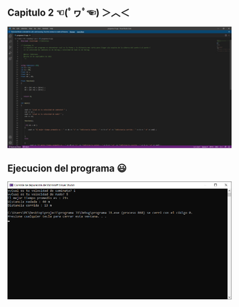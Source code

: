 ## Capitulo 2 ☜(ﾟヮﾟ☜) ＞︿＜

![](https://github.com/jaberwooc/jaberwooc/blob/main/documentos/31_2.png)

## Ejecucion del programa 😃
![](https://github.com/jaberwooc/jaberwooc/blob/main/documentos/31.png)


